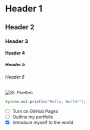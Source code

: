 # Header 1
## Header 2
### Header 3
#### Header 4
##### Header 5
###### Header 6
![St. Poelten](https://upload.wikimedia.org/wikipedia/commons/thumb/d/dc/13-04-13-st-poelten-landhausviertel-628.jpg/1920px-13-04-13-st-poelten-landhausviertel-628.jpg)
```java
System.out.println("Hello, World!");
```
- [ ] Turn on GitHub Pages
- [ ] Outline my portfolio
- [x] Introduce myself to the world
